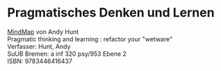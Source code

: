 # Pragmatisches Denken und Lernen
[MindMap](https://media.pragprog.com/titles/ahptl/MindMapWeb.png) von Andy Hunt  
Pragmatic thinking and learning : refactor your "wetware"  
Verfasser: Hunt, Andy  
SuUB Bremen: a inf 320 psy/953 Ebene 2  
ISBN: 9783446416437  

